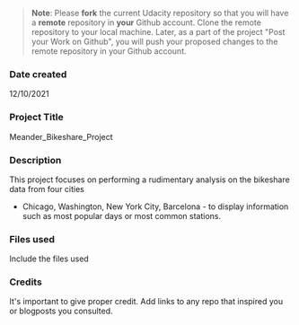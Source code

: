 >**Note**: Please **fork** the current Udacity repository so that you will have a **remote** repository in **your** Github account. Clone the remote repository to your local machine. Later, as a part of the project "Post your Work on Github", you will push your proposed changes to the remote repository in your Github account.

### Date created
12/10/2021

### Project Title
Meander_Bikeshare_Project

### Description

This project focuses on performing a rudimentary analysis on the bikeshare data from four cities 
- Chicago, Washington, New York City, Barcelona - to display information such as most popular days or most common
stations.
### Files used
Include the files used

### Credits
It's important to give proper credit. Add links to any repo that inspired you or blogposts you consulted.

